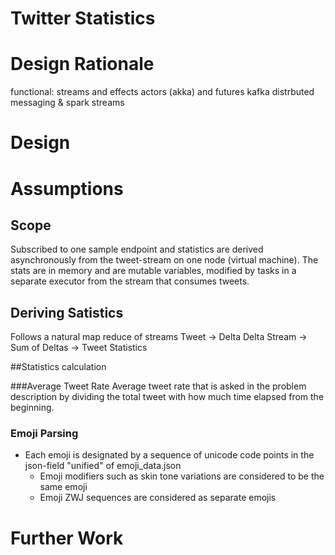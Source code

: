 # Twitter Statistics

# Design Rationale
functional: streams and effects
actors (akka) and futures
kafka distrbuted messaging & spark streams

# Design

# Assumptions
## Scope
Subscribed to one  sample endpoint and statistics are derived asynchronously from the tweet-stream on one node (virtual machine).
The stats are in memory and are mutable variables, modified by tasks in a separate executor from the stream that consumes tweets.

## Deriving Satistics
Follows a natural map reduce of streams
Tweet -> Delta
Delta Stream -> Sum of Deltas -> Tweet Statistics

##Statistics calculation

###Average Tweet Rate
Average tweet rate that is asked in the problem description by dividing the total tweet with how much time elapsed from the beginning.

### Emoji Parsing
- Each emoji is designated by a sequence of unicode code points in the json-field "unified" of emoji_data.json
  * Emoji modifiers such as skin tone variations are considered to be the same emoji
  * Emoji ZWJ sequences are considered as separate emojis

# Further Work

